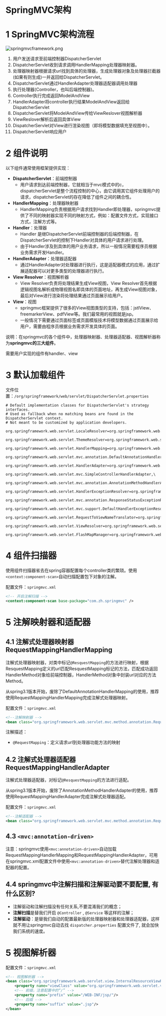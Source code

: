 # SpringMVC架构

# 1 SpringMVC架构流程


![springmvcframework.png](https://zhishan-zh.github.io/media/1586181099400-8747cdd1-8356-4ecc-808c-665a1225433d.png)


1. 用户发送请求至前端控制器DispatcherServlet
2. DispatcherServlet收到请求调用HandlerMapping处理器映射器。
3. 处理器映射器根据请求url找到具体的处理器，生成处理器对象及处理器拦截器(如果有则生成)一并返回给DispatcherServlet。
4. DispatcherServlet通过HandlerAdapter处理器适配器调用处理器
5. 执行处理器(Controller，也叫后端控制器)。
6. Controller执行完成返回ModelAndView
7. HandlerAdapter将controller执行结果ModelAndView返回给DispatcherServlet
8. DispatcherServlet将ModelAndView传给ViewReslover视图解析器
9. ViewReslover解析后返回具体View
10. DispatcherServlet对View进行渲染视图（即将模型数据填充至视图中）。
11. DispatcherServlet响应用户



# 2 组件说明


以下组件通常使用框架提供实现：


- **DispatcherServlet**：前端控制器
  - 用户请求到达前端控制器，它就相当于mvc模式中的c，dispatcherServlet是整个流程控制的中心，由它调用其它组件处理用户的请求，dispatcherServlet的存在降低了组件之间的耦合性。
- **HandlerMapping**：处理器映射器
  - HandlerMapping负责根据用户请求找到Handler即处理器，springmvc提供了不同的映射器实现不同的映射方式，例如：配置文件方式，实现接口方式，注解方式等。
- **Handler**：处理器
  - Handler 是继DispatcherServlet前端控制器的后端控制器，在DispatcherServlet的控制下Handler对具体的用户请求进行处理。
  - 由于Handler涉及到具体的用户业务请求，所以一般情况需要程序员根据业务需求开发Handler。
- **HandlerAdapter**：处理器适配器
  - 通过HandlerAdapter对处理器进行执行，这是适配器模式的应用，通过扩展适配器可以对更多类型的处理器进行执行。
- **View Resolver**：视图解析器
  - View Resolver负责将处理结果生成View视图，View Resolver首先根据逻辑视图名解析成物理视图名即具体的页面地址，再生成View视图对象，最后对View进行渲染将处理结果通过页面展示给用户。
- **View**：视图
  - springmvc框架提供了很多的View视图类型的支持，包括：jstlView、freemarkerView、pdfView等。我们最常用的视图就是jsp。
  - 一般情况下需要通过页面标签或页面模版技术将模型数据通过页面展示给用户，需要由程序员根据业务需求开发具体的页面。



说明：在springmvc的各个组件中，处理器映射器、处理器适配器、视图解析器称为**springmvc的三大组件**。


需要用户实现的组件有handler、view


# 3 默认加载组件


文件位置：`/org/springframework/web/servlet/DispatcherServlet.properties`


```properties
# Default implementation classes for DispatcherServlet's strategy interfaces.
# Used as fallback when no matching beans are found in the DispatcherServlet context.
# Not meant to be customized by application developers.

org.springframework.web.servlet.LocaleResolver=org.springframework.web.servlet.i18n.AcceptHeaderLocaleResolver

org.springframework.web.servlet.ThemeResolver=org.springframework.web.servlet.theme.FixedThemeResolver

org.springframework.web.servlet.HandlerMapping=org.springframework.web.servlet.handler.BeanNameUrlHandlerMapping,\
	org.springframework.web.servlet.mvc.annotation.DefaultAnnotationHandlerMapping

org.springframework.web.servlet.HandlerAdapter=org.springframework.web.servlet.mvc.HttpRequestHandlerAdapter,\
	org.springframework.web.servlet.mvc.SimpleControllerHandlerAdapter,\
	org.springframework.web.servlet.mvc.annotation.AnnotationMethodHandlerAdapter

org.springframework.web.servlet.HandlerExceptionResolver=org.springframework.web.servlet.mvc.annotation.AnnotationMethodHandlerExceptionResolver,\
	org.springframework.web.servlet.mvc.annotation.ResponseStatusExceptionResolver,\
	org.springframework.web.servlet.mvc.support.DefaultHandlerExceptionResolver

org.springframework.web.servlet.RequestToViewNameTranslator=org.springframework.web.servlet.view.DefaultRequestToViewNameTranslator

org.springframework.web.servlet.ViewResolver=org.springframework.web.servlet.view.InternalResourceViewResolver

org.springframework.web.servlet.FlashMapManager=org.springframework.web.servlet.support.SessionFlashMapManager
```


# 4 组件扫描器


使用组件扫描器省去在spring容器配置每个controller类的繁琐。使用`<context:component-scan>`自动扫描配置包下对象的注解。


配置文件：`springmvc.xml`


```xml
<!-- 开启注解扫描 -->
<context:component-scan base-package="com.zh.springmvc" />
```


# 5 注解映射器和适配器


## 4.1 注解式处理器映射器RequestMappingHandlerMapping


注解式处理器映射器，对类中标记`@ResquestMapping`的方法进行映射，根据ResquestMapping定义的url匹配ResquestMapping标记的方法，匹配成功返回HandlerMethod对象给前端控制器，HandlerMethod对象中封装url对应的方法Method。


从spring3.1版本开始，废除了DefaultAnnotationHandlerMapping的使用，推荐使用RequestMappingHandlerMapping完成注解式处理器映射。


配置文件：`springmvc.xml`


```xml
<!--注解映射器 -->
<bean class="org.springframework.web.servlet.mvc.method.annotation.RequestMappingHandlerMapping"/>
```


注解描述：


- `@RequestMapping`：定义请求url到处理器功能方法的映射



## 4.2 注解式处理器适配器RequestMappingHandlerAdapter


注解式处理器适配器，对标记`@ResquestMapping`的方法进行适配。


从spring3.1版本开始，废除了AnnotationMethodHandlerAdapter的使用，推荐使用RequestMappingHandlerAdapter完成注解式处理器适配。


配置文件：`springmvc.xml`


```xml
<!--注解适配器 -->
<bean class="org.springframework.web.servlet.mvc.method.annotation.RequestMappingHandlerAdapter"/>
```


## 4.3 `<mvc:annotation-driven>`


注意：springmvc使用`<mvc:annotation-driven>`自动加载RequestMappingHandlerMapping和RequestMappingHandlerAdapter，可用在springmvc.xml配置文件中使用`<mvc:annotation-driven>`替代注解处理器和适配器的配置。


## 4.4 springmvc中注解扫描和注解驱动要不要配置, 有什么区别?

- 注解驱动和注解扫描没有任何关系,不要混淆我们的概念；
- **注解扫描**是替我们开启 `@Controller` , `@Service` 等这样的注解；
- **注解驱动**：是替我们自动的配置最新版的处理器映射器和处理器适配器，这样就不用让springmvc自动去找 `dispatcher.properties` 配置文件了, 就会加快我们系统的速度。



# 5 视图解析器


配置文件：`springmvc.xml`


```xml
<!-- 视图解析器 -->
<bean class="org.springframework.web.servlet.view.InternalResourceViewResolver">
    <property name="viewClass" value="org.springframework.web.servlet.view.JstlView"/>
    <!-- 前缀，注意配置中的“/” -->
    <property name="prefix" value="/WEB-INF/jsp/"/>
    <!-- 后缀 -->
    <property name="suffix" value=".jsp"/>
</bean>
```
